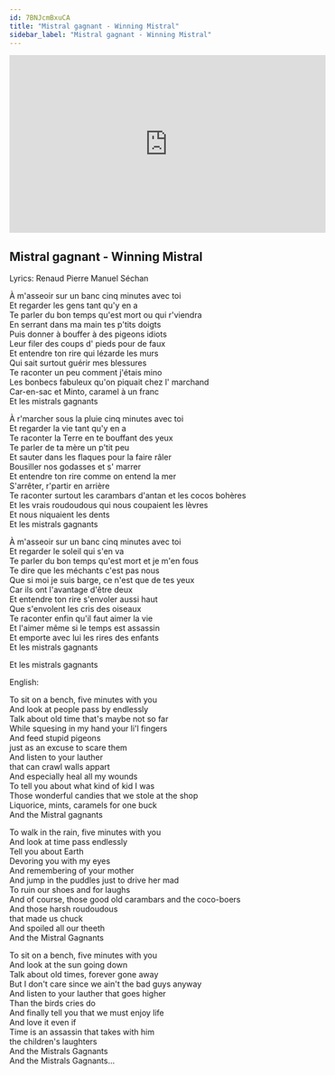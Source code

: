 ```yaml
---
id: 7BNJcmBxuCA
title: "Mistral gagnant - Winning Mistral"
sidebar_label: "Mistral gagnant - Winning Mistral"
---
```


<div class="video-float-container">
  <iframe
    width="560"
    height="315"
    src="https://www.youtube.com/embed/7BNJcmBxuCA"
    title="YouTube video player"
    frameborder="0"
    allow="accelerometer; autoplay; clipboard-write; encrypted-media; gyroscope; picture-in-picture; web-share"
    referrerpolicy="strict-origin-when-cross-origin"
    allowfullscreen
  ></iframe>
</div>

## Mistral gagnant - Winning Mistral

Lyrics: Renaud Pierre Manuel Séchan

À m'asseoir sur un banc cinq minutes avec toi  
Et regarder les gens tant qu'y en a  
Te parler du bon temps qu'est mort ou qui r'viendra  
En serrant dans ma main tes p'tits doigts  
Puis donner à bouffer à des pigeons idiots  
Leur filer des coups d' pieds pour de faux  
Et entendre ton rire qui lézarde les murs  
Qui sait surtout guérir mes blessures  
Te raconter un peu comment j'étais mino  
Les bonbecs fabuleux qu'on piquait chez l' marchand  
Car-en-sac et Minto, caramel à un franc  
Et les mistrals gagnants  
   
À r'marcher sous la pluie cinq minutes avec toi  
Et regarder la vie tant qu'y en a  
Te raconter la Terre en te bouffant des yeux  
Te parler de ta mère un p'tit peu  
Et sauter dans les flaques pour la faire râler  
Bousiller nos godasses et s' marrer  
Et entendre ton rire comme on entend la mer  
S'arrêter, r'partir en arrière  
Te raconter surtout les carambars d'antan et les cocos bohères  
Et les vrais roudoudous qui nous coupaient les lèvres  
Et nous niquaient les dents  
Et les mistrals gagnants  
   
À m'asseoir sur un banc cinq minutes avec toi  
Et regarder le soleil qui s'en va  
Te parler du bon temps qu'est mort et je m'en fous  
Te dire que les méchants c'est pas nous  
Que si moi je suis barge, ce n'est que de tes yeux  
Car ils ont l'avantage d'être deux  
Et entendre ton rire s'envoler aussi haut  
Que s'envolent les cris des oiseaux  
Te raconter enfin qu'il faut aimer la vie  
Et l'aimer même si le temps est assassin  
Et emporte avec lui les rires des enfants  
Et les mistrals gagnants

Et les mistrals gagnants

English: 

To sit on a bench, five minutes with you  
And look at people pass by endlessly  
Talk about old time that's maybe not so far  
While squesing in my hand your li'l fingers  
And feed stupid pigeons  
just as an excuse to scare them  
And listen to your lauther  
that can crawl walls appart  
And especially heal all my wounds  
To tell you about what kind of kid I was  
Those wonderful candies that we stole at the shop  
Liquorice, mints, caramels for one buck  
And the Mistral gagnants  
   
To walk in the rain, five minutes with you  
And look at time pass endlessly  
Tell you about Earth  
Devoring you with my eyes  
And remembering of your mother  
And jump in the puddles just to drive her mad  
To ruin our shoes and for laughs  
And of course, those good old carambars and the coco-boers  
And those harsh roudoudous  
that made us chuck  
And spoiled all our theeth  
And the Mistral Gagnants  
   
To sit on a bench, five minutes with you  
And look at the sun going down  
Talk about old times, forever gone away  
But I don't care since we ain't the bad guys anyway  
And listen to your lauther that goes higher  
Than the birds cries do  
And finally tell you that we must enjoy life  
And love it even if  
Time is an assassin that takes with him  
the children's laughters  
And the Mistrals Gagnants  
And the Mistrals Gagnants...
